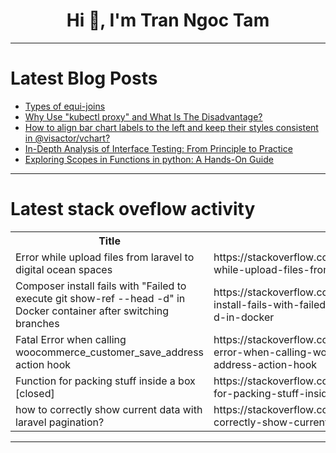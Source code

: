 <h1 align="center">Hi 👋, I'm Tran Ngoc Tam</h1>

---

# Latest Blog Posts 
<!-- BLOG-POST-LIST:START -->
- [Types of equi-joins](https://dev.to/esproc_spl/types-of-equi-joins-2k5d)
- [Why Use &quot;kubectl proxy&quot; and What Is The Disadvantage?](https://dev.to/u2633/why-use-kubectl-proxy-and-what-is-the-disadvantage-ll4)
- [How to align bar chart labels to the left and keep their styles consistent in @visactor/vchart?](https://dev.to/tinglittlekang/how-to-align-bar-chart-labels-to-the-left-and-keep-their-styles-consistent-in-visactorvchart-471k)
- [In-Depth Analysis of Interface Testing: From Principle to Practice](https://dev.to/haibingwang/in-depth-analysis-of-interface-testing-from-principle-to-practice-3e68)
- [Exploring Scopes in Functions in python: A Hands-On Guide](https://dev.to/kshitizdev/exploring-scopes-in-functions-in-python-a-hands-on-guide-na4)
<!-- BLOG-POST-LIST:END -->

---

# Latest stack oveflow activity
<table>
  <tr><th>Title</th><th>Link</th></tr>
  <!-- STACKOVERFLOW:START --><tr><td>Error while upload files from laravel to digital ocean spaces</td><td>https://stackoverflow.com/questions/78388532/error-while-upload-files-from-laravel-to-digital-ocean-spaces</td></tr><tr><td>Composer install fails with &quot;Failed to execute git show-ref --head -d&quot; in Docker container after switching branches</td><td>https://stackoverflow.com/questions/78388492/composer-install-fails-with-failed-to-execute-git-show-ref-head-d-in-docker</td></tr><tr><td>Fatal Error when calling woocommerce_customer_save_address action hook</td><td>https://stackoverflow.com/questions/78388413/fatal-error-when-calling-woocommerce-customer-save-address-action-hook</td></tr><tr><td>Function for packing stuff inside a box [closed]</td><td>https://stackoverflow.com/questions/78388408/function-for-packing-stuff-inside-a-box</td></tr><tr><td>how to correctly show current data with laravel pagination?</td><td>https://stackoverflow.com/questions/78388264/how-to-correctly-show-current-data-with-laravel-pagination</td></tr><!-- STACKOVERFLOW:END -->
</table>

---



